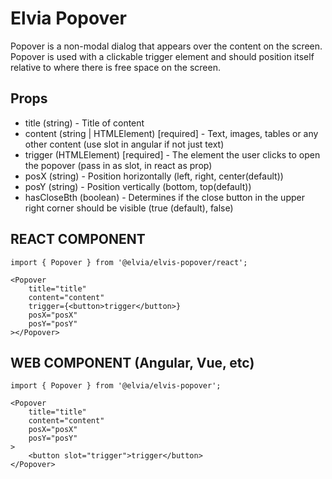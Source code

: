 # Elvia Popover

Popover is a non-modal dialog that appears over the content on the screen. Popover is used with a clickable
trigger element and should position itself relative to where there is free space on the screen.

## Props

- title (string) - Title of content
- content (string | HTMLElement) [required] - Text, images, tables or any other content (use slot in angular
  if not just text)
- trigger (HTMLElement) [required] - The element the user clicks to open the popover (pass in as slot, in
  react as prop)
- posX (string) - Position horizontally (left, right, center(default))
- posY (string) - Position vertically (bottom, top(default))
- hasCloseBth (boolean) - Determines if the close button in the upper right corner should be visible (true
  (default), false)

## REACT COMPONENT

```
import { Popover } from '@elvia/elvis-popover/react';
```

```
<Popover
    title="title"
    content="content"
    trigger={<button>trigger</button>}
    posX="posX"
    posY="posY"
></Popover>
```

## WEB COMPONENT (Angular, Vue, etc)

```
import { Popover } from '@elvia/elvis-popover';
```

```
<Popover
    title="title"
    content="content"
    posX="posX"
    posY="posY"
>
    <button slot="trigger">trigger</button>
</Popover>
```
